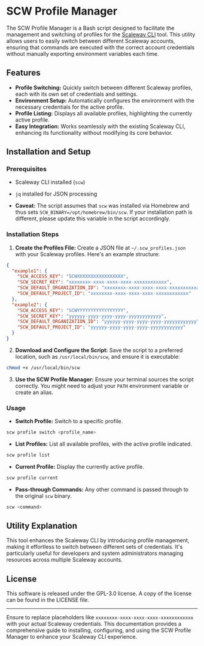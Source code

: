 # SCW Profile Manager

The SCW Profile Manager is a Bash script designed to facilitate the management and switching of profiles for the [Scaleway CLI](https://www.scaleway.com/en/cli/) tool. This utility allows users to easily switch between different Scaleway accounts, ensuring that commands are executed with the correct account credentials without manually exporting environment variables each time.

## Features

- **Profile Switching:** Quickly switch between different Scaleway profiles, each with its own set of credentials and settings.
- **Environment Setup:** Automatically configures the environment with the necessary credentials for the active profile.
- **Profile Listing:** Displays all available profiles, highlighting the currently active profile.
- **Easy Integration:** Works seamlessly with the existing Scaleway CLI, enhancing its functionality without modifying its core behavior.

## Installation and Setup

### Prerequisites

- Scaleway CLI installed (`scw`)
- `jq` installed for JSON processing

- **Caveat:** The script assumes that `scw` was installed via Homebrew and thus sets `SCW_BINARY=/opt/homebrew/bin/scw`. If your installation path is different, please update this variable in the script accordingly.

### Installation Steps

1. **Create the Profiles File:** Create a JSON file at `~/.scw_profiles.json` with your Scaleway profiles. Here's an example structure:

```json
{
  "example1": {
    "SCW_ACCESS_KEY": "SCWXXXXXXXXXXXXXXXXX",
    "SCW_SECRET_KEY": "xxxxxxxx-xxxx-xxxx-xxxx-xxxxxxxxxxxx",
    "SCW_DEFAULT_ORGANIZATION_ID": "xxxxxxxx-xxxx-xxxx-xxxx-xxxxxxxxxxxx",
    "SCW_DEFAULT_PROJECT_ID": "xxxxxxxx-xxxx-xxxx-xxxx-xxxxxxxxxxxx"
  },
  "example2": {
    "SCW_ACCESS_KEY": "SCWYYYYYYYYYYYYYYYYY",
    "SCW_SECRET_KEY": "yyyyyy-yyyy-yyyy-yyyy-yyyyyyyyyyyy",
    "SCW_DEFAULT_ORGANIZATION_ID": "yyyyyy-yyyy-yyyy-yyyy-yyyyyyyyyyyy",
    "SCW_DEFAULT_PROJECT_ID": "yyyyyy-yyyy-yyyy-yyyy-yyyyyyyyyyyy"
  }
}
```

2. **Download and Configure the Script:** Save the script to a preferred location, such as `/usr/local/bin/scw`, and ensure it is executable:

```bash
chmod +x /usr/local/bin/scw
```

3. **Use the SCW Profile Manager:** Ensure your terminal sources the script correctly. You might need to adjust your `PATH` environment variable or create an alias.

### Usage

- **Switch Profile:** Switch to a specific profile.

```bash
scw profile switch <profile_name>
```

- **List Profiles:** List all available profiles, with the active profile indicated.

```bash
scw profile list
```

- **Current Profile:** Display the currently active profile.

```bash
scw profile current
```

- **Pass-through Commands:** Any other command is passed through to the original `scw` binary.

```bash
scw <command>
```

## Utility Explanation

This tool enhances the Scaleway CLI by introducing profile management, making it effortless to switch between different sets of credentials. It's particularly useful for developers and system administrators managing resources across multiple Scaleway accounts.

## License

This software is released under the GPL-3.0 license. A copy of the license can be found in the LICENSE file.

---

Ensure to replace placeholders like `xxxxxxxx-xxxx-xxxx-xxxx-xxxxxxxxxxxx` with your actual Scaleway credentials. This documentation provides a comprehensive guide to installing, configuring, and using the SCW Profile Manager to enhance your Scaleway CLI experience.
